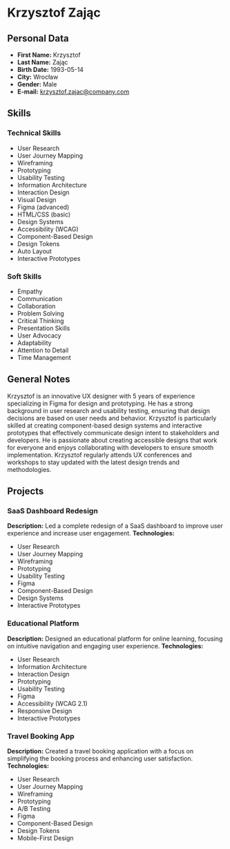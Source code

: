 # Krzysztof Zając

## Personal Data
- **First Name:** Krzysztof
- **Last Name:** Zając
- **Birth Date:** 1993-05-14
- **City:** Wrocław
- **Gender:** Male
- **E-mail:** krzysztof.zajac@company.com

## Skills
### Technical Skills
- User Research
- User Journey Mapping
- Wireframing
- Prototyping
- Usability Testing
- Information Architecture
- Interaction Design
- Visual Design
- Figma (advanced)
- HTML/CSS (basic)
- Design Systems
- Accessibility (WCAG)
- Component-Based Design
- Design Tokens
- Auto Layout
- Interactive Prototypes

### Soft Skills
- Empathy
- Communication
- Collaboration
- Problem Solving
- Critical Thinking
- Presentation Skills
- User Advocacy
- Adaptability
- Attention to Detail
- Time Management

## General Notes
Krzysztof is an innovative UX designer with 5 years of experience specializing in Figma for design and prototyping. He has a strong background in user research and usability testing, ensuring that design decisions are based on user needs and behavior. Krzysztof is particularly skilled at creating component-based design systems and interactive prototypes that effectively communicate design intent to stakeholders and developers. He is passionate about creating accessible designs that work for everyone and enjoys collaborating with developers to ensure smooth implementation. Krzysztof regularly attends UX conferences and workshops to stay updated with the latest design trends and methodologies.

## Projects
### SaaS Dashboard Redesign
**Description:** Led a complete redesign of a SaaS dashboard to improve user experience and increase user engagement.
**Technologies:**
- User Research
- User Journey Mapping
- Wireframing
- Prototyping
- Usability Testing
- Figma
- Component-Based Design
- Design Systems
- Interactive Prototypes

### Educational Platform
**Description:** Designed an educational platform for online learning, focusing on intuitive navigation and engaging user experience.
**Technologies:**
- User Research
- Information Architecture
- Interaction Design
- Prototyping
- Usability Testing
- Figma
- Accessibility (WCAG 2.1)
- Responsive Design
- Interactive Prototypes

### Travel Booking App
**Description:** Created a travel booking application with a focus on simplifying the booking process and enhancing user satisfaction.
**Technologies:**
- User Research
- User Journey Mapping
- Wireframing
- Prototyping
- A/B Testing
- Figma
- Component-Based Design
- Design Tokens
- Mobile-First Design 